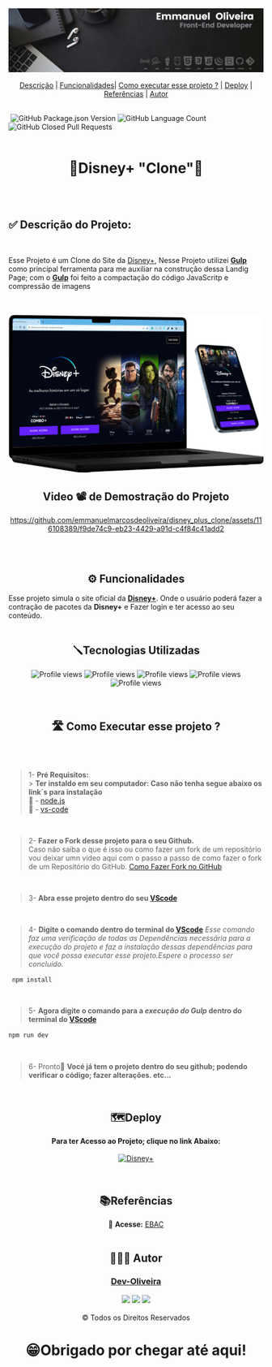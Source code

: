  <img src="https://github.com/emmanuelmarcosdeoliveira/bikcraft/blob/main/img/bikcraft-readme/Banner.png">
<br>
<div align="center">

[Descrição](#--descrição-do-projeto-) |
[Funcionalidades](#%EF%B8%8F-funcionalidades)|
[Como executar esse projeto ?](#%EF%B8%8F-como-executar-esse-projeto-) |
[Deploy](#%EF%B8%8Fdeploy) |
[Referências](#-referências-) |
[Autor](#-autor-) 
</div>
<br>
<div style="display: inline_block">
<img alt="" src="https://img.shields.io/github/repo-size/emmanuelmarcosdeoliveira/disney_plus_clone" />
<img alt="GitHub Package.json Version" src="https://img.shields.io/github/package-json/v/emmanuelmarcosdeoliveira/disney_plus_clone" />
<img alt="GitHub Language Count" src="https://img.shields.io/github/languages/count/emmanuelmarcosdeoliveira/disney_plus_clone" />
<img alt="GitHub Closed Pull Requests" src="https://img.shields.io/github/issues-pr-closed/emmanuelmarcosdeoliveira/disney_plus_clone" />
</div>

<br>




<div align="center"> 
<h1 text-align="center"> 🌟Disney+ "Clone"🌟</h1> 
</div>
<br>
<br>
<div align='left'>
<h2> ✅ Descrição do Projeto: </h2> 
<div>


<br>
<p align='left' width="400">
   Esse Projeto é um Clone do Site da <a href="https://www.disneyplus.com/pt-br">Disney+</a>, Nesse Projeto utilizei <strong><a href="https://gulpjs.com/">Gulp</a></strong> como principal ferramenta para me auxiliar na construção dessa Landig Page; com o <strong><a href="https://gulpjs.com/">Gulp</a></strong> foi feito a compactação do código JavaScritp e compressão de imagens </p>
<br>
<br>
<img src="./src/images/disney-nootebook.png" alt="Imagem Notebook"/>

<div align="center">
<h2> Video 📽️ de Demostração do Projeto</h2>


https://github.com/emmanuelmarcosdeoliveira/disney_plus_clone/assets/116108389/f9de74c9-eb23-4429-a91d-c4f84c41add2


</div>
<br>
<br>

<div align='center'>
  <h2>⚙️ Funcionalidades</h2>
<div>
<p align ="left"> Esse projeto simula o site oficial da <strong><a href="https://www.disneyplus.com/pt-br">Disney+</a></strong>. Onde o usuário poderá fazer a contração de pacotes da <strong>Disney+</strong> e Fazer login e ter acesso ao seu conteúdo.<br>
<br>
<!-- 
 <div align="center">
 <h2>📸 Imagens do Projeto versão web.</h2>
<br>
<br> 
  
> :bulb: **Dica:** Algumas imagens da versão Desktop.

<br>
<br>
<img src="./source/img-readme/home.png" width= 450px> 
<img src="./source/img-readme/portfolio.png"  width= 450px>
<img src="./source/img-readme/produtos.png"  width= 450px> 
<img src="./source/img-readme/sobre.png" width= 450px> 
<img src="./source/img-readme/contato.png" width= 450px>   
</div>
<div>
 <h2>📱 Imagens do Projeto verão Mobile.</h2>
<br>
 <br>
 
 > :bulb: **Dica:** Algumas imagens da versão Mobile.

<br>
<br>
<img src="./source/img-readme/mobile-home.png" width= "160x" height="320px"> 
<img src="./source/img-readme/mobile-porfolio.png" width= "160px" height="320px"> 
<img src="./source/img-readme/mobile-produtos.png" width= "160px" height="320px"> 
<img src="./source/img-readme/mobile-sobre.png" width= "160px" height="320px"> 
</div> -->

<div align='center'>
<h2>🪛Tecnologias Utilizadas </h2>
</div>

<div>
<img src="https://img.shields.io/badge/HTML5-E34F26?style=for-the-badge&logo=html5&logoColor=white" alt="Profile views"/>
<img src="https://img.shields.io/badge/CSS-239120?&style=for-the-badge&logo=css3&logoColor=white" alt="Profile views"/>
<img src="https://img.shields.io/badge/JavaScript-F7DF1E?style=for-the-badge&logo=javascript&logoColor=black" alt="Profile views"/>
<img src="https://img.shields.io/badge/Node.js-43853D?style=for-the-badge&logo=node.js&logoColor=white" alt="Profile views"/>
<img src="https://img.shields.io/badge/Sass-CC6699?style=for-the-badge&logo=sass&logoColor=white" alt="Profile views"/>
</div>

<br>
<br>

</div>

<div align='center'>
 <h2>🛣️ Como Executar esse projeto ?</h2>
</div>
<br>
<br>
<div align="left" width="300"px>

>1-  **Pré Requisitos:**<br> > **Ter instaldo em seu computador: Caso não tenha segue abaixo os link´s para instalação**<br>
 💾 - [node.js](https://nodejs.org/en)<br>
 💾 - [vs-code](https://code.visualstudio.com/)<br>
</div>
<br>
<div align="left">

>2-   **Fazer o __Fork__ desse projeto para o seu Github.**<br>
 Caso não saiba o que é isso ou como fazer um fork de um repositório vou deixar umn video aqui com o passo a passo de como fazer o fork de um Repositório do GitHub.
 [Como Fazer Fork no GitHub](https://www.youtube.com/watch?v=q-QTbNu8Ybc) 
</div>
<br>
<div align="left">

>3- **Abra esse projeto dentro do seu [VScode](https://code.visualstudio.com/)**
    <br>
</div>
<br>
<div align="left">

>4-  **Digite o comando dentro do terminal do [VScode](https://code.visualstudio.com/)**
<i>Esse comando faz uma verificação de todas as Dependências necessária para a execução do projeto e faz a instalação dessas dependências para que você possa executar esse projeto.Espere o processo ser concluido.</i>
     
```bash
 npm install
```
</div>
<br>
<div align="left">

>5- **Agora digite o comando para a _execução do Gulp_ dentro do terminal do [VScode](https://code.visualstudio.com/)** 
</h2>

```bash
npm run dev
```

</div>
<br>

<div align="left">

>6-  Pronto🏅
 **Vocé já tem o projeto dentro do seu github; podendo verificar o código; fazer alterações. etc...**

</div>

<br>
<h2>🗺️Deploy</h2>

**Para ter Acesso ao Projeto; clique no link Abaixo:**
<br>
<br>
[![Disney+](https://img.shields.io/website-up-down-green-red/http/monip.org.svg)](https://oliveira-portifolio.vercel.app/)
 

<br>

<div align='center'>
<h2> 📚Referências </h2>
 </div>
<div align="center">

 :memo: **Acesse:** [EBAC](https://ebaconline.com.br/)
<br>
<br>

</div>
<div align='center'>
 <h2>👨🏻‍🦱 Autor </h2>
<h3> <a href="https://oliveira-portifolio.vercel.app/">Dev-Oliveira</a> </h3>
   <a href ="https://wa.me/5511968336094"><img src="https://img.shields.io/badge/WhatsApp-25D366?style=for-the-badge&logo=whatsapp&logoColor=white"></a>
  <a href = "mailto:emmanuelmarcosdeoliveira@gmail.com"><img src="https://img.shields.io/badge/-Gmail-%23333?style=for-the-badge&logo=gmail&logoColor=white" target="_blank"></a>
   <a href="https://www.linkedin.com/in/oliveira-marcos-emmanuel?lipi=urn%3Ali%3Apage%3Ad_flagship3_profile_view_base_contact_details%3BUetG4s3ZT76Byt3XWdZ2Tg%3D%3D" target="_blank"><img src="https://img.shields.io/badge/-LinkedIn-%230077B5?style=for-the-badge&logo=linkedin&logoColor=white" target="_blank"></a>

<br>
<br>  
&copy; Todos os Direitos Reservados

<h1> 😁Obrigado por chegar até aqui!</h1>
</div>
